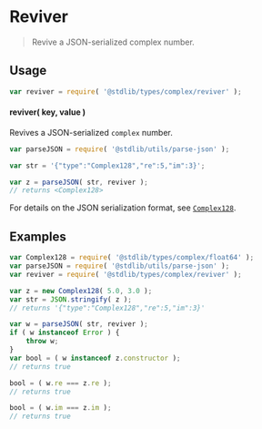 # Reviver

> Revive a JSON-serialized complex number.

<!-- Section to include introductory text. Make sure to keep an empty line after the intro `section` element and another before the `/section` close. -->

<section class="intro">

</section>

<!-- /.intro -->

<!-- Package usage documentation. -->

<section class="usage">

## Usage

```javascript
var reviver = require( '@stdlib/types/complex/reviver' );
```

#### reviver( key, value )

Revives a JSON-serialized `complex` number.

```javascript
var parseJSON = require( '@stdlib/utils/parse-json' );

var str = '{"type":"Complex128","re":5,"im":3}';

var z = parseJSON( str, reviver );
// returns <Complex128>
```

For details on the JSON serialization format, see [`Complex128`][@stdlib/types/complex/float64].

</section>

<!-- /.usage -->

<!-- Package usage notes. Make sure to keep an empty line after the `section` element and another before the `/section` close. -->

<section class="notes">

</section>

<!-- /.notes -->

<!-- Package usage examples. -->

<section class="examples">

## Examples

```javascript
var Complex128 = require( '@stdlib/types/complex/float64' );
var parseJSON = require( '@stdlib/utils/parse-json' );
var reviver = require( '@stdlib/types/complex/reviver' );

var z = new Complex128( 5.0, 3.0 );
var str = JSON.stringify( z );
// returns '{"type":"Complex128","re":5,"im":3}'

var w = parseJSON( str, reviver );
if ( w instanceof Error ) {
    throw w;
}
var bool = ( w instanceof z.constructor );
// returns true

bool = ( w.re === z.re );
// returns true

bool = ( w.im === z.im );
// returns true
```

</section>

<!-- /.examples -->

<!-- Section to include cited references. If references are included, add a horizontal rule *before* the section. Make sure to keep an empty line after the `section` element and another before the `/section` close. -->

<section class="references">

</section>

<!-- /.references -->

<!-- Section for all links. Make sure to keep an empty line after the `section` element and another before the `/section` close. -->

<section class="links">

[@stdlib/types/complex/float64]: https://github.com/stdlib-js/stdlib

</section>

<!-- /.links -->
